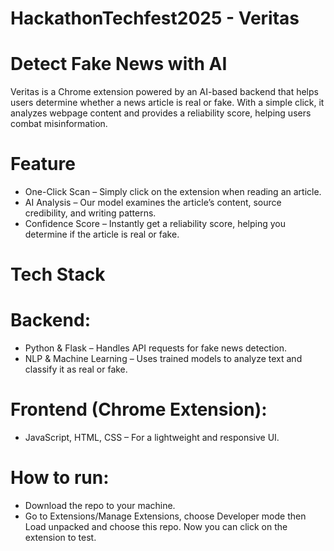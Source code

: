 # HackathonTechfest2025 - Veritas
# Detect Fake News with AI
Veritas is a Chrome extension powered by an AI-based backend that helps users determine whether a news article is real or fake. With a simple click, it analyzes webpage content and provides a reliability score, helping users combat misinformation.
# Feature
- One-Click Scan – Simply click on the extension when reading an article.
- AI Analysis – Our model examines the article’s content, source credibility, and writing patterns.
- Confidence Score – Instantly get a reliability score, helping you determine if the article is real or fake.
# Tech Stack
# Backend:
- Python & Flask – Handles API requests for fake news detection.
- NLP & Machine Learning – Uses trained models to analyze text and classify it as real or fake.
# Frontend (Chrome Extension):
- JavaScript, HTML, CSS – For a lightweight and responsive UI.
# How to run:
- Download the repo to your machine.
- Go to Extensions/Manage Extensions, choose Developer mode then Load unpacked and choose this repo. Now you can click on the extension to test. 


